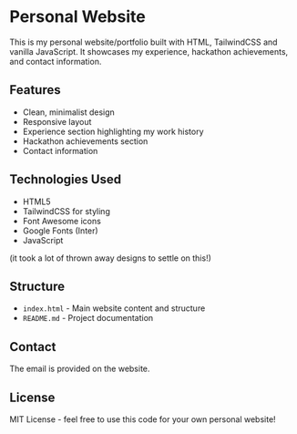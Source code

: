 # Personal Website

This is my personal website/portfolio built with HTML, TailwindCSS and vanilla JavaScript. It showcases my experience, hackathon achievements, and contact information.

## Features

- Clean, minimalist design
- Responsive layout
- Experience section highlighting my work history
- Hackathon achievements section
- Contact information

## Technologies Used

- HTML5
- TailwindCSS for styling
- Font Awesome icons
- Google Fonts (Inter)
- JavaScript

(it took a lot of thrown away designs to settle on this!)

## Structure

- `index.html` - Main website content and structure
- `README.md` - Project documentation

## Contact

The email is provided on the website.

## License

MIT License - feel free to use this code for your own personal website!
